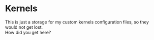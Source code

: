 # Kernels
This is just a storage for my custom kernels configuration files, so they would not get lost. <br/>
How did you get here?
